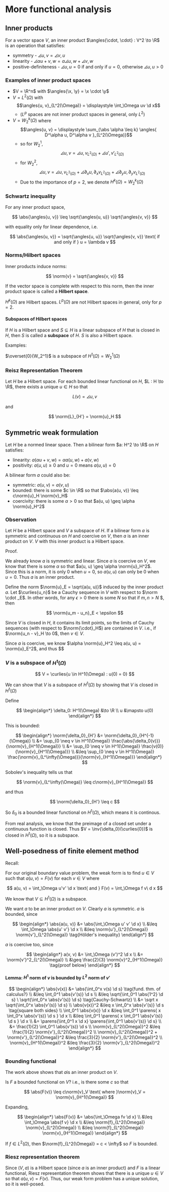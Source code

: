 # More functional analysis

$$
\newcommand{\x}{\mathbf x}
\newcommand{\y}{\mathbf y}
\newcommand{\f}{\mathbf f}
\newcommand{\j}{\mathbf j}
\newcommand{\n}{\mathbf n}
\newcommand{\v}{\mathbf v}
\newcommand{\U}{\mathbf U}
\newcommand{\abs}[1]{\left\lvert #1 \right\rvert}
\newcommand{\norm}[1]{\big\lVert #1 \big\rVert}
\newcommand{\parens}[1]{\left( #1 \right)}
\newcommand{\brackets}[1]{\left[ #1 \right]}
\newcommand{\angles}[1]{\left\langle #1 \right\rangle}
\newcommand{\curlies}[1]{\left\lbrace #1 \right\rbrace}
\newcommand{\inv}[1]{#1^{-1}}
\newcommand{\d}{\, \text{d}}
\newcommand{\dbyd}[2]{\frac{\d #1}{\d #2}}
\newcommand{\partials}[2]{\frac{\partial #1}{\partial #2}}
\newcommand{\BigO}{\mathcal O}
\newcommand{\disclapl}[1][]{\partial_{#1} \overline \partial_{#1}}
\newcommand{\Domain}{\overline \Omega}
\newcommand{\SubLp}{_{L^p(\Omega)}}
\DeclareMathOperator{\span}{span}
\DeclareMathOperator{\ess}{ess}
\DeclareMathOperator{\supp}{supp}
$$

## Inner products

For a vector space $V$, an inner product $\angles{\cdot, \cdot} : V^2 \to \R$ is an operation that satisfies:

- symmetry - $\angles{u, v} = \angles{v, u}$
- linearity - $\angles{\alpha u + v, w} = \alpha\angles{u, w} + \angles{v, w}$
- positive-definiteness - $\angles{u, u} = 0$ if and only if $u = 0$, otherwise $\angles{u, u} > 0$

### Examples of inner product spaces

- $V = \R^n$ with $\angles{\x, \y} = \x \cdot \y$
- $V = L^2(\Omega)$ with $$\angles{u, v}_{L^2(\Omega)} = \displaystyle \int_\Omega uv \d x$$
  - ($L^p$ spaces are not inner product spaces in general, only $L^2$)
- $V = W_2^k(\Omega)$ where $$\angles{u, v} = \displaystyle \sum_{\abs \alpha \leq k} \angles{ D^\alpha u, D^\alpha v }_{L^2(\Omega)}$$
  - so for $W_2^1$, $$\angles{u, v} = \angles{u, v}_{L^2(\Omega)} + \angles{u', v'}_{L^2(\Omega)}$$
  - for $W_2^2$, $$\angles{u, v} = \angles{u, v}_{L^2(\Omega)} + \angles{\partial_x u, \partial_x v}_{L^2(\Omega)} + \angles{\partial_y u, \partial_y v}_{L^2(\Omega)}$$
  - Due to the importance of $p=2$, we denote $H^k(\Omega) = W_2^k(\Omega)$

### Schwartz inequality

For any inner product space,

$$
\abs{\angles{u, v}} \leq \sqrt{\angles{u, u}} \sqrt{\angles{v, v}}
$$

with equality only for linear dependence, i.e.

$$
\abs{\angles{u, v}} = \sqrt{\angles{u, u}} \sqrt{\angles{v, v}} \text{ if and only if } u = \lambda v
$$

### Norms/Hilbert spaces

Inner products induce norms:

$$
\norm{v} = \sqrt{\angles{v, v}}
$$

If the vector space is complete with respect to this norm, then the inner product space is called a **Hilbert space**.

$H^k(\Omega)$ are Hilbert spaces. $L^p(\Omega)$ are not Hilbert spaces in general, only for $p = 2$.

#### Subspaces of Hilbert spaces

If $H$ is a Hilbert space and $S \subseteq H$ is a linear subspace of $H$ that is closed in $H$, then $S$ is called a **subspace** of $H$. $S$ is also a Hilbert space.

Examples:

$\overset{0}{W_2^1}$ is a subspace of $H^1(\Omega) = W_2^1(\Omega)$

### Reisz Representation Theorem

Let $H$ be a Hilbert space. For each bounded linear functional on $H$, $L : H \to \R$, there exists a unique $u \in H$ so that

$$
L(v) = \angles{u, v}
$$

and

$$
\norm{L}_{H'} = \norm{u}_H
$$

## Symmetric weak formulation

Let $H$ be a normed linear space. Then a bilinear form $a: H^2 \to \R$ on $H$ satisfies:

- linearity: $a(\alpha u + v, w) = \alpha a(u, w) + a(v, w)$
- positivity: $a(u, u) \geq 0$ and $u = 0$ means $a(u, u) = 0$

A bilinear form $a$ could also be:

- symmetric: $a(u, v) = a(v, u)$
- bounded: there is some $c \in \R$ so that $\abs{a(u, v)} \leq c\norm{u}_H \norm{v}_H$
- coercivity: there is some $\alpha > 0$ so that $a(u, u) \geq \alpha \norm{u}_H^2$

### Observation

Let $H$ be a Hilbert space and $V$ a subspace of $H$. If a bilinear form $a$ is symmetric and continuous on $H$ and coercive on $V$, then $a$ is an inner product on $V$. $V$ with this inner product is a Hilbert space.

Proof.

We already know $a$ is symmetric and linear. Since $a$ is coercive on $V$, we know that there is some $\alpha$ so that $a(u, u) \geq \alpha \norm{u}_H^2$. Since this is a norm, it is only $0$ when $u = 0$, so $a(u, u)$ can only be $0$ when $u = 0$. Thus $a$ is an inner product.

Define the norm $\norm{u}_E = \sqrt{a(u, u)}$ induced by the inner product $a$. Let $\curlies{u_n}$ be a Cauchy sequence in $V$ with respect to $\norm \cdot _E$. In other words, for any $\epsilon > 0$ there is some $N$ so that if $m, n > N$ $, then

$$
\norm{u_m - u_n}_E < \epsilon
$$

Since $V$ is closed in $H$, it contains its limit points, so the limits of Cauchy sequences (with respect to $\norm{\cdot}_H$) are contained in $V$. i.e., if $\norm{u_n - v}_H \to 0$, then $v \in V$.

Since $a$ is coercive, we know $\alpha \norm{u}_H^2 \leq a(u, u) = \norm{u}_E^2$, and thus $$

### $V$ is a subspace of $H^1(\Omega)$

$$
V = \curlies{u \in H^1(\Omega) : u(0) = 0}
$$

We can show that $V$ is a subspace of $H^1(\Omega)$ by showing that $V$ is closed in $H^1(\Omega)$

Define

$$
\begin{align*}
\delta_0: H^1(\Omega) &\to \R \\
u &\mapsto u(0)
\end{align*}
$$

This is bounded:

$$
\begin{align*}
\norm{\delta_0}_{H'} &= \norm{\delta_0}_{H^{-1}(\Omega)} \\
&= \sup_{0 \neq v \in H^1(\Omega)} \frac{\abs{\delta_0(v)}}{\norm{v}_{H^1(\Omega)}} \\
&= \sup_{0 \neq v \in H^1(\Omega)} \frac{v(0)}{\norm{v}_{H^1(\Omega)}} \\
&\leq \sup_{0 \neq v \in H^1(\Omega)} \frac{\norm{v}_{L^\infty(\Omega)}}{\norm{v}_{H^1(\Omega)}}
\end{align*}
$$

Sobolev's inequality tells us that

$$
\norm{v}_{L^\infty(\Omega)} \leq c\norm{v}_{H^1(\Omega)}
$$

and thus

$$
\norm{\delta_0}_{H'} \leq c
$$

So $\delta_0$ is a bounded linear functional on $H^1(\Omega)$, which means it is continous.

From real analysis, we know that the preimage of a closed set under a continuous function is closed. Thus $V = \inv{\delta_0}(\curlies{0})$ is closed in $H^1(\Omega)$, so it is a subspace.

## Well-posedness of finite element method

Recall:

For our original boundary value problem, the weak form is to find $u \in V$ such that $a(u, v) = F(v)$ for each $v \in V$ where

$$
a(u, v) = \int_\Omega u'v' \d x \text{ and } F(v) = \int_\Omega f v\ d x
$$

We know that $V \subseteq H^1(\Omega)$ is a subspace.

We want $a$ to be an inner product on $V$. Clearly $a$ is symmetric. $a$ is bounded, since

$$
\begin{align*}
\abs{a(u, v)} &= \abs{\int_\Omega u' v' \d x} \\
&\leq \int_\Omega \abs{u' v'} \d x \\
&\leq \norm{u'}_{L^2(\Omega)} \norm{v'}_{L^2(\Omega)} \tag{Hölder's inequality}
\end{align*}
$$

$a$ is coercive too, since

$$
\begin{align*}
a(v, v) &= \int_\Omega (v')^2 \d x \\
&= \norm{v'}^2_{L^2(\Omega)} \\
&\geq \frac{2}{3} \norm{v}^2_{H^1(\Omega)} \tag{proof below}
\end{align*}
$$

#### Lemma: $H^1$ norm of $v$ is bounded by $L^2$ norm of $v'$

$$
\begin{align*}
\abs{v(x)} &= \abs{\int_0^x v(s) \d s} \tag{fund. thm. of calculus?} \\
&\leq \int_0^1 \abs{v'(s)} \d s \\
&\leq \sqrt{\int_0^1 \abs{1^2} \d s} \ \sqrt{\int_0^x \abs{v'(s)} \d s} \tag{Cauchy-Schwartz} \\
&= \sqrt x \sqrt{\int_0^x \abs{v'(s)} \d s} \\
\abs{v(x)}^2 &\leq x \int_0^x \abs{v'(s)} \d s \tag{square both sides} \\
\int_0^1 \abs{v(x)} \d x &\leq \int_0^1 \parens{ x \int_0^x \abs{v'(s)} \d s } \d x \\
&\leq \int_0^1 \parens{ x \int_0^1 \abs{v'(s)} \d s } \d x \\
&= \parens{\int_0^1 x \d x} \parens{\int_0^1 \abs{v'(s)} \d s} \\
&= \frac{1}{2} \int_0^1 \abs{v'(s)} \d s \\
\norm{v}_{L^2(\Omega)}^2 &\leq \frac{1}{2} \norm{v'}_{L^2(\Omega)}^2 \\
\norm{v}_{L^2(\Omega)}^2 + \norm{v'}_{L^2(\Omega)}^2 &\leq \frac{3}{2} \norm{v'}_{L^2(\Omega)}^2 \\
\norm{v}_{H^1(\Omega)}^2 &\leq \frac{3}{2} \norm{v'}_{L^2(\Omega)}^2
\end{align*}
$$

### Bounding functional

The work above shows that $a$​ is an inner product on $V$​.

Is $F$ a bounded functional on $V$? i.e., is there some $c$ so that

$$
\abs{F(v)} \leq c\norm{v}_V \text{ where }\norm{v}_V = \norm{v}_{H^1(\Omega)}
$$

Expanding,

$$
\begin{align*}
\abs{F(v)} &= \abs{\int_\Omega fv \d x} \\
&\leq \int_\Omega \abs{f v} \d x \\
&\leq \norm{f}_{L^2(\Omega)} \norm{v}_{L^2(\Omega)} \\
&\leq \norm{f}_{L^2(\Omega)} \norm{v}_{H^1(\Omega)}
\end{align*}
$$

If $f \in L^2(\Omega)$, then $\norm{f}_{L^2(\Omega)} = c < \infty$ so $F$ is bounded.

### Riesz representation theorem

Since $(V, a)$ is a Hilbert space (since $a$ is an inner product) and $F$ is a linear functional, Riesz representation theorem shows that there is a unique $u \in V$ so that $a(u, v) = F(v)$​. Thus, our weak form problem has a unique solution, so it is well-posed.
